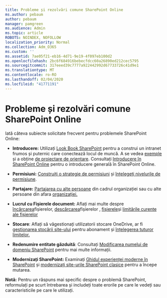 ```yaml
---
title: Probleme și rezolvări comune SharePoint Online
ms.author: pebaum
author: pebaum
manager: pamgreen
ms.audience: Admin
ms.topic: article
ROBOTS: NOINDEX, NOFOLLOW
localization_priority: Normal
ms.collection: Adm_O365
ms.custom: ''
ms.assetid: 7ae05f21-eb16-4d71-9e19-4f097eb100d2
ms.openlocfilehash: 2bc6f684916bebecfdcc60a26890ed212cec5795
ms.sourcegitcommit: 317eeed39c7777a922442992d67733726c41d9e1
ms.translationtype: MT
ms.contentlocale: ro-RO
ms.lasthandoff: 02/04/2020
ms.locfileid: "41771191"
---
```

# <a name="sharepoint-online-common-issues-and-resolutions"></a>Probleme și rezolvări comune SharePoint Online

Iată câteva subiecte solicitate frecvent pentru problemele SharePoint Online:

- **Introducere:** Utilizați [Look Book SharePoint](https://lookbook.microsoft.com/assets/SharePoint_lookbook_2019.pdf) pentru a construi un intranet frumos și puternic care conectează locul de muncă. A se vedea [exemple](https://lookbook.microsoft.com/) și a obține [de proiectare de orientare](https://spdesign.azurewebsites.net/). Consultați [Introducere în SharePoint Online](https://docs.microsoft.com/sharepoint/introduction) pentru o introducere generală în SharePoint Online.

- **Permisiuni:** [Construiți o strategie de permisiuni](https://docs.microsoft.com/sharepoint/default-sharepoint-groups) și [înțelegeți nivelurile de permisiune](https://docs.microsoft.com/sharepoint/understanding-permission-levels).

- **Partajare:** [Partajarea cu alte persoane](https://docs.microsoft.com/sharepoint/default-sharepoint-groups) din cadrul organizației sau cu alte persoane din afara [organizației.](https://docs.microsoft.com/sharepoint/external-sharing-overview)

- **Lucrul cu Fișierele document:** Aflați mai multe despre [încărcarea](https://support.office.com/article/Upload-a-folder-or-files-to-a-document-library-eb18fcba-c953-4d45-8d90-8da66edeacdb)fișierelor, [descărcarea](https://support.office.com/article/Download-files-and-folders-from-OneDrive-or-SharePoint-5c7397b7-19c7-4893-84fe-d02e8fa5df05)fișierelor , [fișierele](https://support.office.com/article/Edit-a-document-in-a-document-library-02d8497f-1c13-4114-949a-b8466f639b07)și [limitările curente ale fișierelor](https://support.office.com/article/invalid-file-names-and-file-types-in-onedrive-onedrive-for-business-and-sharepoint-64883a5d-228e-48f5-b3d2-eb39e07630fa)

- **Stocare**: Aflați să vă</a>gestionați utilizatorii stocare OneDrive, ar fi [gestionarea stocării site-ului](https://docs.microsoft.com/sharepoint/manage-site-collection-storage-limits) pentru abonament și [înțelegerea tuturor limitelor.](https://docs.microsoft.com/office365/servicedescriptions/sharepoint-online-service-description/sharepoint-online-limits)

- **Redenumire entitate găzduită**: Consultați [Modificarea numelui de domeniu SharePoint](https://docs.microsoft.com/sharepoint/change-your-sharepoint-domain-name) pentru mai multe informații.

- **Modernizați SharePoint:** Examinați [Ghidul experienței moderne în SharePoint](https://docs.microsoft.com/sharepoint/guide-to-sharepoint-modern-experience) și [modernizați site-urile SharePoint clasice](https://docs.microsoft.com/sharepoint/dev/transform/modernize-classic-sites) pentru a începe mutarea.

**Notã:** Pentru un răspuns mai specific despre o problemă SharePoint, reformulați pe scurt întrebarea și includeți toate erorile pe care le vedeți sau caracteristicile pe care le utilizați.